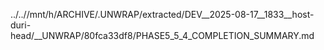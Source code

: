 ../..//mnt/h/ARCHIVE/.UNWRAP/extracted/DEV__2025-08-17__1833__host-duri-head/__UNWRAP/80fca33df8/PHASE5_5_4_COMPLETION_SUMMARY.md